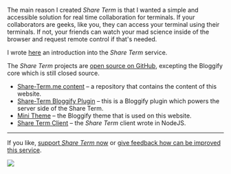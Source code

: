 The main reason I created *Share Term* is that I wanted a simple and accessible solution for real time collaboration for terminals. If your collaborators are geeks, like you, they can access your terminal using their terminals. If not, your friends can watch your mad science inside of the browser and request remote control if that's needed.

I wrote [here](http://share-term.me/blog/1-hello-world) an introduction into the *Share Term* service.

The *Share Term* projects are [open source on GitHub](https://github.com/Share-Term), excepting the Bloggify core which is still closed source.

 - [Share-Term.me content](https://github.com/Share-Term/share-term.me) – a repository that contains the content of this website.
 - [Share-Term Bloggify Plugin](https://github.com/Share-Term/server) – this is a Bloggify plugin which powers the server side of the Share Term.
 - [Mini Theme](https://github.com/Bloggify/mini-theme) – the Bloggify theme that is used on this website.
 - [Share Term Client](https://github.com/Share-Term/share-term) – the *Share Term* client wrote in NodeJS.

---

If you like, [support *Share Term* now](http://share-term.me/support) or [give feedback how can be improved this service](http://share-term.me/contact). <i class="fa fa-heart"></i>

![](http://i.imgur.com/DkZM3ub.png)